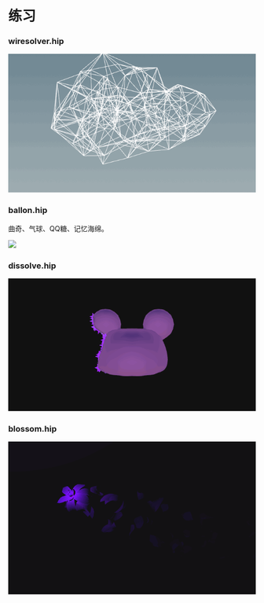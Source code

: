 # 练习

### wiresolver.hip

![](https://raw.githubusercontent.com/llapuras/AlfxHoudiniLib/main/Practice/img/wiresconstraint.gif)

### ballon.hip

曲奇、气球、QQ糖、记忆海绵。

![](https://raw.githubusercontent.com/llapuras/AlfxHoudiniLib/main/Practice/img/jellybear.gif)

### dissolve.hip

![](https://raw.githubusercontent.com/llapuras/AlfxHoudiniLib/main/Practice/img/toash.gif)

### blossom.hip

![](https://raw.githubusercontent.com/llapuras/AlfxHoudiniLib/main/Practice/img/fallenpetals.gif)


